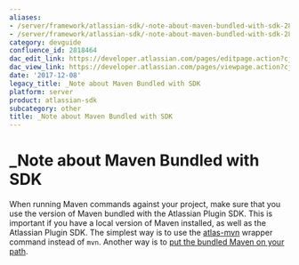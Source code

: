 ```yaml
---
aliases:
- /server/framework/atlassian-sdk/-note-about-maven-bundled-with-sdk-2818464.html
- /server/framework/atlassian-sdk/-note-about-maven-bundled-with-sdk-2818464.md
category: devguide
confluence_id: 2818464
dac_edit_link: https://developer.atlassian.com/pages/editpage.action?cjm=wozere&pageId=2818464
dac_view_link: https://developer.atlassian.com/pages/viewpage.action?cjm=wozere&pageId=2818464
date: '2017-12-08'
legacy_title: _Note about Maven Bundled with SDK
platform: server
product: atlassian-sdk
subcategory: other
title: _Note about Maven Bundled with SDK
---
```

# \_Note about Maven Bundled with SDK

When running Maven commands against your project, make sure that you use the version of Maven bundled with the Atlassian Plugin SDK. This is important if you have a local version of Maven installed, as well as the Atlassian Plugin SDK. The simplest way is to use the [atlas-mvn](/server/framework/atlassian-sdk/atlas-mvn) wrapper command instead of `mvn`. Another way is to [put the bundled Maven on your path](/server/framework/atlassian-sdk/verifying-your-maven-settings-2818643.html).
















































































































































